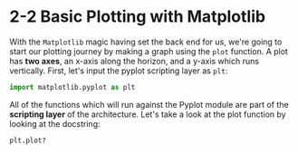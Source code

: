 # 2-2 Basic Plotting with Matplotlib

With the `Matplotlib` magic having set the back end for us, we're going to start our plotting journey by making a graph using the `plot` function. A plot has **two axes**, an x-axis along the horizon, and a y-axis which runs vertically. First, let's input the pyplot scripting layer as `plt`:

```python
import matplotlib.pyplot as plt
```

All of the functions which will run against the Pyplot module are part of the **scripting layer** of the architecture. Let's take a look at the plot function by looking at the docstring:

```python
plt.plot?
```

